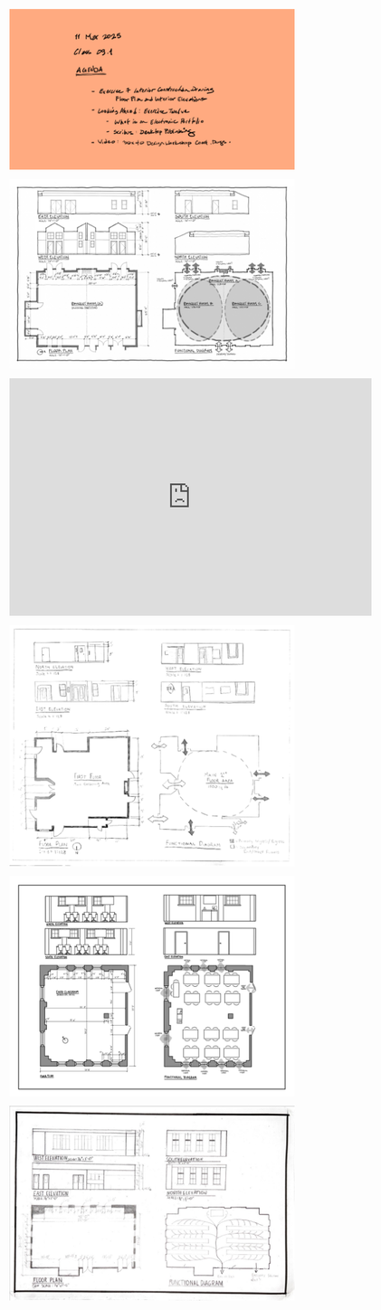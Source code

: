 ![Today's Agenda](images/250311_09-1.png)

![Fig. 5.5 Exercise Seven. Interior Construction Drawing. Floor Plan and Interior Elevations](images/050202interiorConstDwg.png)

<iframe height="420" width="640" allowfullscreen frameborder=0 src="https://echo360.org/media/6883a7bf-099b-40f6-8f9f-83a402696828/public?autoplay=false&automute=false"></iframe>

![](images/Assignment_13_Above_Average.png)

![](images/Assignment_13_Average.jpg)

![](images/Assignment_13_Below_Average.jpg)

